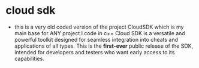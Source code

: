# cloud sdk
- this is a very old coded version of the project CloudSDK which is my main base for ANY project I code in c++
Cloud SDK is a versatile and powerful toolkit designed for seamless integration into cheats and applications of all types. 
This is the **first-ever** public release of the SDK, intended for developers and testers who want early access to its capabilities.
